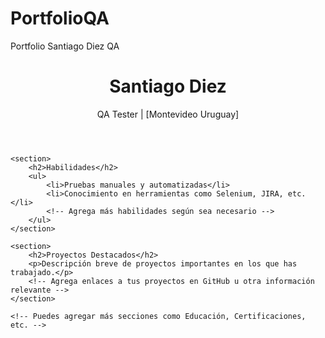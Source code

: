 # PortfolioQA
Portfolio Santiago Diez QA 
<!DOCTYPE html>
<html lang="es">
<head>
    <meta charset="UTF-8">
    <meta name="viewport" content="width=device-width, initial-scale=1.0">
    <title>Mi Portafolio de QA Tester</title>
</head>
<body>
    <header>
        <h1>Santiago Diez</h1>
        <p>QA Tester | [Montevideo Uruguay]</p>
    </header>

    <section>
        <h2>Habilidades</h2>
        <ul>
            <li>Pruebas manuales y automatizadas</li>
            <li>Conocimiento en herramientas como Selenium, JIRA, etc.</li>
            <!-- Agrega más habilidades según sea necesario -->
        </ul>
    </section>

    <section>
        <h2>Proyectos Destacados</h2>
        <p>Descripción breve de proyectos importantes en los que has trabajado.</p>
        <!-- Agrega enlaces a tus proyectos en GitHub u otra información relevante -->
    </section>

    <!-- Puedes agregar más secciones como Educación, Certificaciones, etc. -->

</body>
</html>
